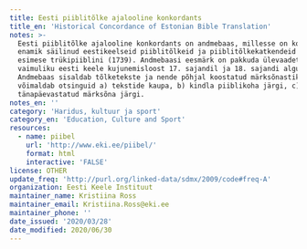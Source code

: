 ```yaml
---
title: Eesti piiblitõlke ajalooline konkordants
title_en: 'Historical Concordance of Estonian Bible Translation'
notes: >-
  Eesti piiblitõlke ajalooline konkordants on andmebaas, millesse on koondatud
  enamik säilinud eestikeelseid piiblitõlkeid ja piiblitõlkekatkendeid kuni
  esimese trükipiiblini (1739). Andmebaasi eesmärk on pakkuda ülevaadet
  vaimuliku eesti keele kujunemisloost 17. sajandil ja 18. sajandi alguses.
  Andmebaas sisaldab tõlketekste ja nende põhjal koostatud märksõnastikku ning
  võimaldab otsinguid a) tekstide kaupa, b) kindla piiblikoha järgi, c)
  tänapäevastatud märksõna järgi.
notes_en: ''
category: 'Haridus, kultuur ja sport'
category_en: 'Education, Culture and Sport'
resources:
  - name: piibel
    url: 'http://www.eki.ee/piibel/'
    format: html
    interactive: 'FALSE'
license: OTHER
update_freq: 'http://purl.org/linked-data/sdmx/2009/code#freq-A'
organization: Eesti Keele Instituut
maintainer_name: Kristiina Ross
maintainer_email: Kristiina.Ross@eki.ee
maintainer_phone: ''
date_issued: '2020/03/28'
date_modified: 2020/06/30
---
```


